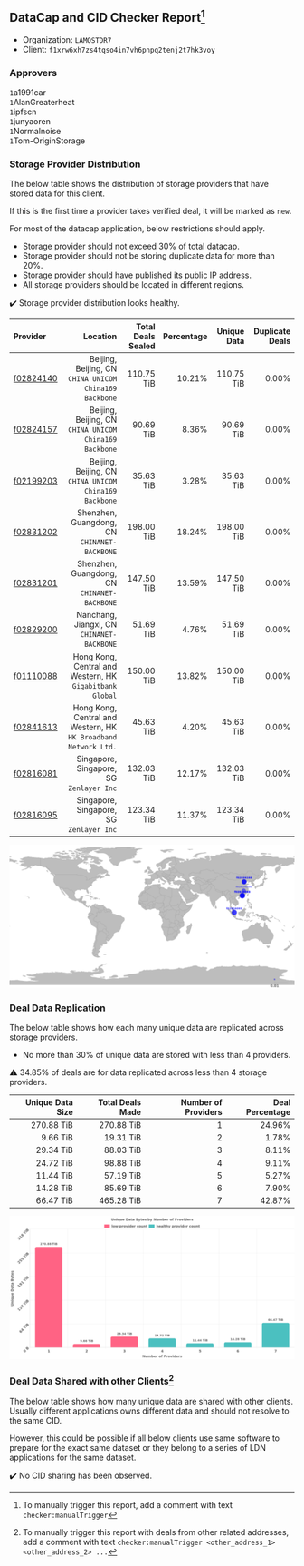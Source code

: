 ## DataCap and CID Checker Report[^1]
 - Organization: `LAMOSTDR7`
 - Client: `f1xrw6xh7zs4tqso4in7vh6pnpq2tenj2t7hk3voy`
### Approvers
`1`a1991car<br/>`1`AlanGreaterheat<br/>`1`ipfscn<br/>`1`junyaoren<br/>`1`Normalnoise<br/>`1`Tom-OriginStorage


### Storage Provider Distribution
The below table shows the distribution of storage providers that have stored data for this client.

If this is the first time a provider takes verified deal, it will be marked as `new`.

For most of the datacap application, below restrictions should apply.
 - Storage provider should not exceed 30% of total datacap.
 - Storage provider should not be storing duplicate data for more than 20%.
 - Storage provider should have published its public IP address.
 - All storage providers should be located in different regions.

✔️ Storage provider distribution looks healthy.

| Provider                                              |                                                           Location | Total Deals Sealed | Percentage | Unique Data | Duplicate Deals |
| :---------------------------------------------------- | -----------------------------------------------------------------: | -----------------: | ---------: | ----------: | --------------: |
| [f02824140](https://filfox.info/en/address/f02824140) |          Beijing, Beijing, CN<br/>`CHINA UNICOM China169 Backbone` |         110.75 TiB |     10.21% |  110.75 TiB |           0.00% |
| [f02824157](https://filfox.info/en/address/f02824157) |          Beijing, Beijing, CN<br/>`CHINA UNICOM China169 Backbone` |          90.69 TiB |      8.36% |   90.69 TiB |           0.00% |
| [f02199203](https://filfox.info/en/address/f02199203) |          Beijing, Beijing, CN<br/>`CHINA UNICOM China169 Backbone` |          35.63 TiB |      3.28% |   35.63 TiB |           0.00% |
| [f02831202](https://filfox.info/en/address/f02831202) |                    Shenzhen, Guangdong, CN<br/>`CHINANET-BACKBONE` |         198.00 TiB |     18.24% |  198.00 TiB |           0.00% |
| [f02831201](https://filfox.info/en/address/f02831201) |                    Shenzhen, Guangdong, CN<br/>`CHINANET-BACKBONE` |         147.50 TiB |     13.59% |  147.50 TiB |           0.00% |
| [f02829200](https://filfox.info/en/address/f02829200) |                      Nanchang, Jiangxi, CN<br/>`CHINANET-BACKBONE` |          51.69 TiB |      4.76% |   51.69 TiB |           0.00% |
| [f01110088](https://filfox.info/en/address/f01110088) |        Hong Kong, Central and Western, HK<br/>`Gigabitbank Global` |         150.00 TiB |     13.82% |  150.00 TiB |           0.00% |
| [f02841613](https://filfox.info/en/address/f02841613) | Hong Kong, Central and Western, HK<br/>`HK Broadband Network Ltd.` |          45.63 TiB |      4.20% |   45.63 TiB |           0.00% |
| [f02816081](https://filfox.info/en/address/f02816081) |                        Singapore, Singapore, SG<br/>`Zenlayer Inc` |         132.03 TiB |     12.17% |  132.03 TiB |           0.00% |
| [f02816095](https://filfox.info/en/address/f02816095) |                        Singapore, Singapore, SG<br/>`Zenlayer Inc` |         123.34 TiB |     11.37% |  123.34 TiB |           0.00% |

<img src="https://raw.githubusercontent.com/data-preservation-programs/filplus-checker-assets/main/filecoin-project/filecoin-plus-large-datasets/issues/2213/1701912236622.png"/>

### Deal Data Replication
The below table shows how each many unique data are replicated across storage providers.

- No more than 30% of unique data are stored with less than 4 providers.

⚠️ 34.85% of deals are for data replicated across less than 4 storage providers.

| Unique Data Size | Total Deals Made | Number of Providers | Deal Percentage |
| ---------------: | ---------------: | ------------------: | --------------: |
|       270.88 TiB |       270.88 TiB |                   1 |          24.96% |
|         9.66 TiB |        19.31 TiB |                   2 |           1.78% |
|        29.34 TiB |        88.03 TiB |                   3 |           8.11% |
|        24.72 TiB |        98.88 TiB |                   4 |           9.11% |
|        11.44 TiB |        57.19 TiB |                   5 |           5.27% |
|        14.28 TiB |        85.69 TiB |                   6 |           7.90% |
|        66.47 TiB |       465.28 TiB |                   7 |          42.87% |

<img src="https://raw.githubusercontent.com/data-preservation-programs/filplus-checker-assets/main/filecoin-project/filecoin-plus-large-datasets/issues/2213/1701912237408.png"/>

### Deal Data Shared with other Clients[^3]
The below table shows how many unique data are shared with other clients.
Usually different applications owns different data and should not resolve to the same CID.

However, this could be possible if all below clients use same software to prepare for the exact same dataset or they belong to a series of LDN applications for the same dataset.

✔️ No CID sharing has been observed.

[^1]: To manually trigger this report, add a comment with text `checker:manualTrigger`

[^2]: Deals from those addresses are combined into this report as they are specified with `checker:manualTrigger`

[^3]: To manually trigger this report with deals from other related addresses, add a comment with text `checker:manualTrigger <other_address_1> <other_address_2> ...`
